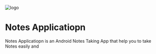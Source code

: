
![logo](https://github.com/Jubayed-A/Notes-Application-With-MVVM-and-Room-Database/assets/106887389/a5301262-4c17-41be-b1a4-1a6281b684c6)


# Notes Applicatiopn
Notes Applicatiopn is an Android Notes Taking App that help you to take Notes easily and 


